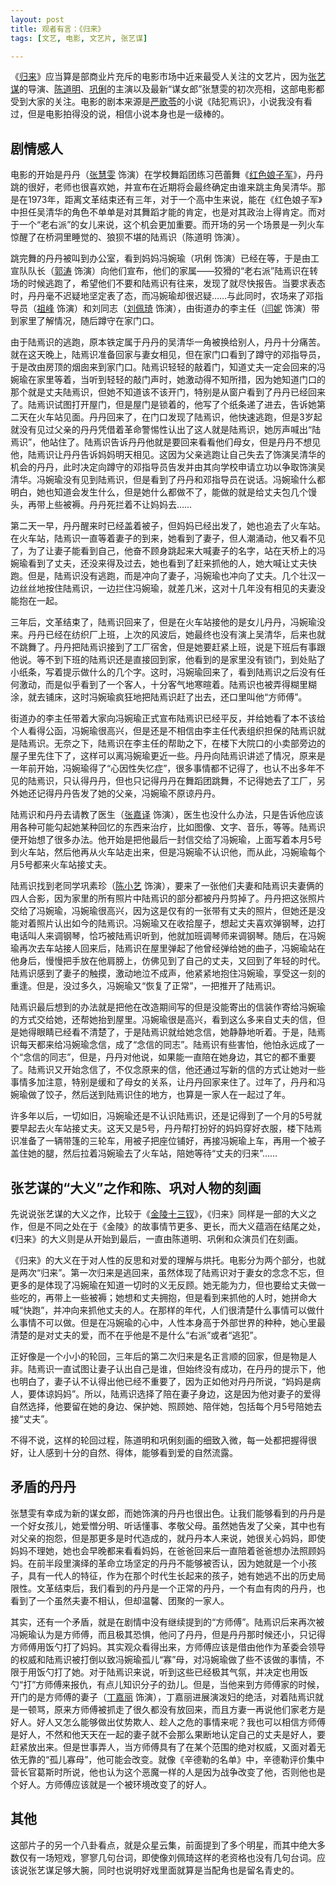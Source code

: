 ```yaml
---
layout: post
title: 观者有言：《归来》
tags: [文艺, 电影, 文艺片, 张艺谋]

---
```


《[归来][cominghome]》应当算是部商业片充斥的电影市场中近来最受人关注的文艺片，因为[张艺谋][zhangyimou]的导演、[陈道明][chendaoming]、[巩俐][gongli]的主演以及最新“谋女郎”张慧雯的初次亮相，这部电影都受到大家的关注。电影的剧本来源是[严歌苓][yangeling]的小说《陆犯焉识》，小说我没有看过，但是电影拍得没的说，相信小说本身也是一级棒的。

## 剧情感人

电影的开始是丹丹（[张慧雯][zhanghuiwen] 饰演）在学校舞蹈团练习芭蕾舞《[红色娘子军][hongse]》，丹丹跳的很好，老师也很喜欢她，并宣布在近期将会最终确定由谁来跳主角吴清华。那是在1973年，距离文革结束还有三年，对于一个高中生来说，能在《红色娘子军》中担任吴清华的角色不单单是对其舞蹈才能的肯定，也是对其政治上得肯定。而对于一个“老右派”的女儿来说，这个机会更加重要。而开场的另一个场景是一列火车惊醒了在桥洞里睡觉的、狼狈不堪的陆焉识（陈道明 饰演）。

跳完舞的丹丹被叫到办公室，看到妈妈冯婉瑜（巩俐 饰演）已经在等，于是由工宣队队长（[郭涛][guotao] 饰演）向他们宣布，他们的家属——狡猾的“老右派”陆焉识在转场的时候逃跑了，希望他们不要和陆焉识有往来，发现了就尽快报告。当要求表态时，丹丹毫不迟疑地坚定表了态，而冯婉瑜却很迟疑……与此同时，农场来了邓指导员（[祖峰][zufeng] 饰演）和刘同志（[刘佩琦][liupeiqi] 饰演），由街道办的李主任（[闫妮][yanni] 饰演）带到家里了解情况，随后蹲守在家门口。

由于陆焉识的逃跑，原本铁定属于丹丹的吴清华一角被换给别人，丹丹十分痛苦。就在这天晚上，陆焉识准备回家与妻女相见，但在家门口看到了蹲守的邓指导员，于是改由房顶的烟囱来到家门口。陆焉识轻轻的敲着门，知道丈夫一定会回来的冯婉瑜在家里等着，当听到轻轻的敲门声时，她激动得不知所措，因为她知道门口的那个就是丈夫陆焉识，但她不知道该不该开门，特别是从窗户看到了丹丹已经回来了。陆焉识试图打开屋门，但是屋门是锁着的，他写了个纸条递了进去，告诉她第二天在火车站见面。丹丹回来了，在门口发现了陆焉识，他快速逃跑，但是3岁起就没有见过父亲的丹丹凭借着革命警惕性认出了这人就是陆焉识，她厉声喊出“陆焉识”，他站住了。陆焉识告诉丹丹他就是要回来看看他们母女，但是丹丹不想见他，陆焉识让丹丹告诉妈妈明天相见。这因为父亲逃跑让自己失去了饰演吴清华的机会的丹丹，此时决定向蹲守的邓指导员告发并由其向学校申请立功以争取饰演吴清华。冯婉瑜没有见到陆焉识，但是看到了丹丹和邓指导员在说话。冯婉瑜什么都明白，她也知道会发生什么，但是她什么都做不了，能做的就是给丈夫包几个馒头，再带上些被褥。丹丹死拦着不让妈妈去……

第二天一早，丹丹醒来时已经盖着被子，但妈妈已经出发了，她也追去了火车站。在火车站，陆焉识一直等着妻子的到来，她看到了妻子，但人潮涌动，他又看不见了，为了让妻子能看到自己，他奋不顾身跳起来大喊妻子的名字，站在天桥上的冯婉瑜看到了丈夫，还没来得及过去，她也看到了赶来抓他的人，她大喊让丈夫快跑。但是，陆焉识没有逃跑，而是冲向了妻子，冯婉瑜也冲向了丈夫。几个壮汉一边丝丝地按住陆焉识，一边拦住冯婉瑜，就差几米，这对十几年没有相见的夫妻没能抱在一起。

三年后，文革结束了，陆焉识回来了，但是在火车站接他的是女儿丹丹，冯婉瑜没来。丹丹已经在纺织厂上班，上次的风波后，她最终也没有演上吴清华，后来也就不跳舞了。丹丹把陆焉识接到了工厂宿舍，但是她要赶紧上班，说是下班后有事跟他说。等不到下班的陆焉识还是直接回到家，他看到的是家里没有锁门，到处贴了小纸条，写着提示做什么的几个字。这时，冯婉瑜回来了，看到陆焉识之后没有任何激动，而是似乎看到了一个客人，十分客气地寒暄着。陆焉识也被弄得糊里糊涂，就去铺床，这时冯婉瑜疯狂地把陆焉识赶了出去，还口里叫他“方师傅”。

街道办的李主任带着大家向冯婉瑜正式宣布陆焉识已经平反，并给她看了本不该给个人看得公函，冯婉瑜很高兴，但是还是不相信由李主任代表组织担保的陆焉识就是陆焉识。无奈之下，陆焉识在李主任的帮助之下，在楼下大院口的小卖部旁边的屋子里先住下了，这样可以离冯婉瑜更近一些。丹丹向陆焉识讲述了情况，原来是一年前开始，冯婉瑜得了“心因性失忆症”，很多事情都不记得了，也认不出多年不见的陆焉识，只认得丹丹，但也只记得丹丹在舞蹈团跳舞，不记得她去了工厂，另外她还记得丹丹告发了她的父亲，冯婉瑜不原谅丹丹。

陆焉识和丹丹去请教了医生（[张嘉译][zhangjiayi] 饰演），医生也没什么办法，只是告诉他应该用各种可能勾起她某种回忆的东西来治疗，比如图像、文字、音乐，等等。陆焉识便开始想了很多办法。他开始是把他最后一封信交给了冯婉瑜，上面写着本月5号到火车站，然后他再从火车站走出来，但是冯婉瑜不认识他，而从此，冯婉瑜每个月5号都来火车站接丈夫。

陆焉识找到老同学巩素珍（[陈小艺][chenxiaoyi] 饰演），要来了一张他们夫妻和陆焉识夫妻俩的四人合影，因为家里的所有照片中陆焉识的部分都被丹丹剪掉了。丹丹把这张照片交给了冯婉瑜，冯婉瑜很高兴，因为这是仅有的一张带有丈夫的照片，但她还是没能对着照片认出如今的陆焉识。冯婉瑜又在收拾屋子，想起丈夫喜欢弹钢琴，边打电话叫人来调钢琴，恰巧被陆焉识听到，他就加班调琴师来调钢琴。随后，在冯婉瑜再次去车站接人回来后，陆焉识在屋里弹起了他曾经弹给她的曲子，冯婉瑜站在他身后，慢慢把手放在他肩膀上，仿佛见到了自己的丈夫，又回到了年轻的时代。陆焉识感到了妻子的触摸，激动地泣不成声，他紧紧地抱住冯婉瑜，享受这一刻的重逢。但是，没过多久，冯婉瑜又“恢复了正常”，一把推开了陆焉识。

陆焉识最后想到的办法就是把他在改造期间写的但是没能寄出的信装作寄给冯婉瑜的方式交给她，还帮她抬到屋里。冯婉瑜很是高兴，看到这么多来自丈夫的信，但是她得眼睛已经看不清楚了，于是陆焉识就给她念信，她静静地听着。于是，陆焉识每天都来给冯婉瑜念信，成了“念信的同志”。陆焉识有些害怕，他怕永远成了一个“念信的同志”，但是，丹丹对他说，如果能一直陪在她身边，其它的都不重要了。陆焉识又开始念信了，不仅念原来的信，他还通过写新的信的方式让她对一些事情多加注意，特别是缓和了母女的关系，让丹丹回家来住了。过年了，丹丹和冯婉瑜做了饺子，然后送到陆焉识住的地方，也算是一家人在一起过了年。

许多年以后，一切如旧，冯婉瑜还是不认识陆焉识，还是记得到了一个月的5号就要早起去火车站接丈夫。这天又是5号，丹丹帮打扮好的妈妈穿好衣服，楼下陆焉识准备了一辆带篷的三轮车，用被子把座位铺好，再接冯婉瑜上车，再用一个被子盖住她的腿，然后拉着冯婉瑜去了火车站，陪她等待“丈夫的归来”……

## 张艺谋的“大义”之作和陈、巩对人物的刻画

先说说张艺谋的大义之作，比较于《[金陵十三钗][jinling]》，《归来》同样是一部的大义之作，但是不同之处在于《金陵》的故事情节更多、更长，而大义蕴涵在结尾之处，《归来》的大义则是从开始到最后，一直由陈道明、巩俐和众演员们在刻画。

《归来》的大义在于对人性的反思和对爱的理解与烘托。电影分为两个部分，也就是两次“归来”。第一次归来是逃回来，虽然体现了陆焉识对于妻女的念念不忘，但更多的是体现了冯婉瑜在知道一切时的义无反顾。她无能为力，但也要给丈夫做一些吃的，再带上一些被褥；她想和丈夫拥抱，但是看到来抓他的人时，她拼命大喊“快跑”，并冲向来抓他丈夫的人。在那样的年代，人们很清楚什么事情可以做什么事情不可以做。但是在冯婉瑜的心中，人性本身高于外部世界的种种，她心里最清楚的是对丈夫的爱，而不在乎他是不是什么“右派”或者“逃犯”。

正好像是一个小小的轮回，三年后的第二次归来是名正言顺的回家，但是物是人非。陆焉识一直试图让妻子认出自己是谁，但始终没有成功，在丹丹的提示下，他也明白了，妻子认不认得出他已经不重要了，因为正如他对丹丹所说，“妈妈是病人，要体谅妈妈”。所以，陆焉识选择了陪在妻子身边，这是因为他对妻子的爱得自然选择，他要留在她的身边、保护她、照顾她、陪伴她，包括每个月5号陪她去接“丈夫”。

不得不说，这样的轮回过程，陈道明和巩俐刻画的细致入微，每一处都把握得很好，让人感到十分的自然、得体，能够看到爱的自然流露。

## 矛盾的丹丹

张慧雯有幸成为新的谋女郎，而她饰演的丹丹也很出色。让我们能够看到的丹丹是一个好女孩儿，她爱憎分明、听话懂事、孝敬父母。虽然她告发了父亲，其中也有对父亲的抱怨，但是那更多是时代造成的，就丹丹本人来说，她很关心妈妈，即使妈妈不理她，她也会早晚都来看看妈妈，在爸爸回来后一直陪着爸爸想办法照顾妈妈。在前半段里演绎的革命立场坚定的丹丹不能够被否认，因为她就是一个小孩子，具有一代人的特征，作为在那个时代生长起来的孩子，她有她逃不出的历史局限性。文革结束后，我们看到的丹丹是一个正常的丹丹，一个有血有肉的丹丹，也看到了一个虽然夫妻不相认，但却温馨、团聚的一家人。

其实，还有一个矛盾，就是在剧情中没有继续提到的“方师傅”。陆焉识后来再次被冯婉瑜认为是方师傅，而且极其恐惧，他问了丹丹，但是丹丹那时候还小，只记得方师傅用饭勺打了妈妈。其实观众看得出来，方师傅应该是借由他作为革委会领导的权威和陆焉识被打倒以致冯婉瑜孤儿“寡”母，对冯婉瑜做了些不该做的事情，不限于用饭勺打了她。对于陆焉识来说，听到这些已经极其气氛，并决定也用饭勺“打”方师傅来报仇，有点儿知识分子的劲儿。但是，当他来到方师傅家的时候，开门的是方师傅的妻子（[丁嘉丽][dingjiali] 饰演），丁嘉丽进展演泼妇的绝活，对着陆焉识就是一顿骂，原来方师傅被抓走了很久都没有放回来，而且方妻一再说他们家老方是好人。好人又怎么能够做出仗势欺人、趁人之危的事情来呢？我也可以相信方师傅是好人，不然和他天天在一起的妻子就不会那么果断地认定自己的丈夫是好人，要赶紧放出来。但是世事弄人，当方师傅具有了在某个范围的绝对权威，又面对着无依无靠的“孤儿寡母”，他可能会改变。就像《辛德勒的名单》中，辛德勒评价集中营长官葛斯时所说，他也认为这个恶魔一样的人是因为战争改变了他，否则他也是个好人。方师傅应该就是一个被环境改变了的好人。

## 其他

这部片子的另一个八卦看点，就是众星云集，前面提到了多个明星，而其中绝大多数仅有一场短戏，寥寥几句台词，即使像刘佩琦这样的老资格也没有几句台词。应该说张艺谋足够大腕，同时也说明好戏里面就算是当配角也是留名青史的。

[cominghome]: http://baike.baidu.com/subview/1100480/11036137.htm
[zhangyimou]: http://baike.baidu.com/view/3706.htm
[chendaoming]: http://baike.baidu.com/subview/21080/7388772.htm
[gongli]: http://baike.baidu.com/view/3677.htm
[yangeling]: http://baike.baidu.com/view/74003.htm
[zhanghuiwen]: http://baike.baidu.com/subview/3045635/12988778.htm
[hongse]: http://baike.baidu.com/subview/50693/5118884.htm#viewPageContent
[guotao]: http://baike.baidu.com/subview/315921/5358121.htm
[zufeng]: http://baike.baidu.com/subview/2051138/10142914.htm
[liupeiqi]: http://baike.baidu.com/view/205972.htm
[yanni]: http://baike.baidu.com/view/4070.htm
[zhangjiayi]: http://baike.baidu.com/view/284010.htm
[chenxiaoyi]: http://baike.baidu.com/subview/144662/6149986.htm
[jinling]: http://baike.baidu.com/subview/1857725/4882798.htm
[dingjiali]: http://baike.baidu.com/view/520963.htm










